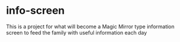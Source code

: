 # info-screen
This is a project for what will become a Magic Mirror type information screen to feed the family with useful information each day
